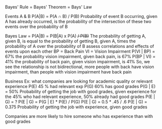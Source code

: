 Bayes' Rule = Bayes' Theorem = Bays' Law

Events A & B
P(A|B) = P(A $\cap$ B) / P(B)
Probability of event B occurring, given A has already occurred, is the probability of the intersection of these two events over the probability of B

Bayes Law = P(A|B) = P(B|A) x P(A) ~~/ P(B)~~
		The probability of getting A, given B, is equal to the probability of getting B, given A, times the probability of A over the probability of B
		assess correlations and effects of events upon each other
 BP = Back Pain
 VI = Vision Impairment
	 P(VI | BP) = 67%
		 the probability vision impairment, given back pain, is 67%
	P(BP | VI) = 41%
		the probability of back pain, given vision impairment, is 41%
So, we see the relationship is not bidirectional, more people with back  have vision impairment, than people with vision impairment have back pain

Business Ex:
what companies are looking for academic quality or relevant experience
P(E) 45 % had relevant exp
P(G) 60% has good grades
P(G | E) = 50%
	Probability of getting the job with good grades, given experience
	for the 45% who had relevant experience, 50% already had good grades
P(E | G) = ?
P(E | G) = P(G | E) * P(E) / P(G)
P(E | G) = 0.5 * .45 / .6
P(E | G) = 0.375
	Probability of getting the job with experience, given good grades
	
Companies are more likely to hire someone who has experience than with good grades